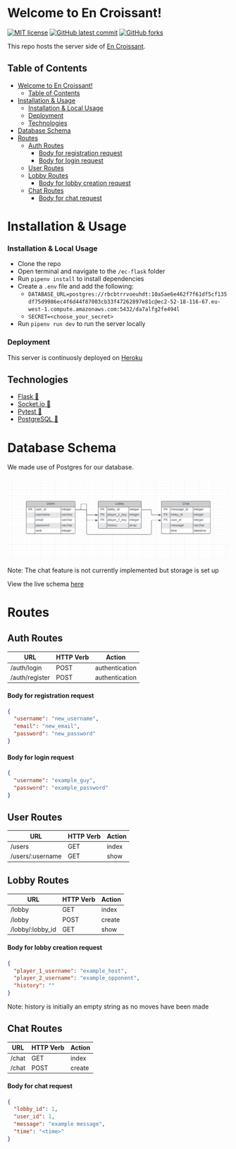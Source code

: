 # Welcome to En Croissant!

<!-- badges -->

[![MIT license](https://img.shields.io/badge/License-MIT-green.svg)](https://opensource.org/licenses/mit-license.php)
[![GitHub latest commit](https://img.shields.io/github/last-commit/en-croissant/ec-flask.svg)](https://github.com/en-croissant/ec-flask)
[![GitHub forks](https://img.shields.io/github/forks/en-croissant/ec-flask.svg)](https://github.com/en-croissant/ec-flask)

This repo hosts the server side of [En Croissant](https://github.com/en-croissant/ec-client).

## Table of Contents

- [Welcome to En Croissant!](#welcome-to-en-croissant)
  - [Table of Contents](#table-of-contents)
- [Installation & Usage](#installation--usage)
    - [Installation & Local Usage](#installation--local-usage)
    - [Deployment](#deployment)
  - [Technologies](#technologies)
- [Database Schema](#database-schema)
- [Routes](#routes)
  - [Auth Routes](#auth-routes)
      - [Body for registration request](#body-for-registration-request)
      - [Body for login request](#body-for-login-request)
  - [User Routes](#user-routes)
  - [Lobby Routes](#lobby-routes)
      - [Body for lobby creation request](#body-for-lobby-creation-request)
  - [Chat Routes](#chat-routes)
      - [Body for chat request](#body-for-chat-request)

# Installation & Usage

### Installation & Local Usage

- Clone the repo
- Open terminal and navigate to the `/ec-flask` folder
- Run `pipenv install` to install dependencies
- Create a `.env` file and add the following:
  - `DATABASE_URL=postgres://rbcbtrrvoeuhdt:10a5ae6e462f7f61df5cf135df75d9986ec4f6d44f87003cb33f47262897e81c@ec2-52-18-116-67.eu-west-1.compute.amazonaws.com:5432/da7alfg2fe494l`
  - `SECRET=<choose_your_secret>`
- Run `pipenv run dev` to run the server locally

### Deployment

This server is continuosly deployed on [Heroku](https://en-croissant.herokuapp.com/)

## Technologies

- [Flask 🔗](https://flask.palletsprojects.com/en/2.1.x/)
- [Socket.io 🔗](https://socket.io/)
- [Pytest 🔗](https://docs.pytest.org/en/7.1.x/s)
- [PostgreSQL 🔗](https://www.postgresql.org/)

# Database Schema

We made use of Postgres for our database. 

![screenshot](app/images/db_schema.png)

Note: The chat feature is not currently implemented but storage is set up

View the live schema [here](https://lucid.app/lucidchart/5cc2dc81-b179-4890-b346-ee6bbebe02fe/edit?invitationId=inv_45439b7f-d487-4947-b733-a4a177009eb2&referringApp=slack&page=0_0#&referringApp=slack&loaddialog=SlackLinkPrompt)

# Routes

## Auth Routes

| **URL**        | **HTTP Verb** | **Action**     |
| -------------- | ------------- | -------------- |
| /auth/login    | POST          | authentication |
| /auth/register | POST          | authentication |

#### Body for registration request

```json
{
  "username": "new_username",
  "email": "new_email",
  "password": "new_password"
}
```

#### Body for login request

```json
{
  "username": "example_guy",
  "password": "example_password"
}
```

## User Routes

| **URL**          | **HTTP Verb** | **Action** |
| ---------------- | ------------- | ---------- |
| /users           | GET           | index      |
| /users/:username | GET           | show       |


## Lobby Routes

| **URL**          | **HTTP Verb** | **Action** |
| ---------------- | ------------- | ---------- |
| /lobby           | GET           | index      |
| /lobby           | POST          | create     |
| /lobby/:lobby_id | GET           | show       |

#### Body for lobby creation request

```json
{
  "player_1_username": "example_host",
  "player_2_username": "example_opponent",
  "history": "" 
}
```

Note: history is initially an empty string as no moves have been made

## Chat Routes

| **URL**          | **HTTP Verb** | **Action** |
| ---------------- | ------------- | ---------- |
| /chat            | GET           | index      |
| /chat            | POST          | create     |

#### Body for chat request

```json 
{
  "lobby_id": 1,
  "user_id": 1,
  "message": "example message",
  "time": "<time>"
}
```
